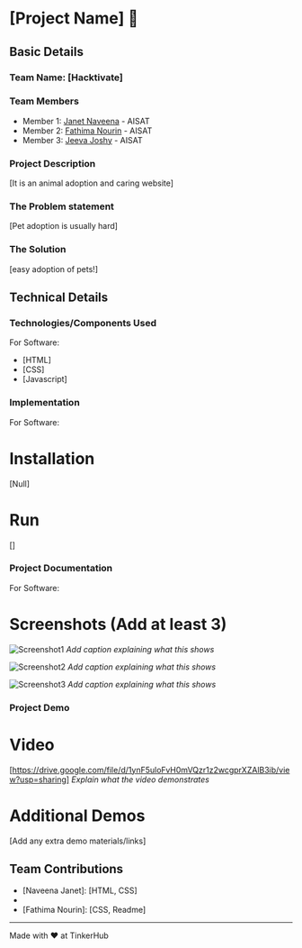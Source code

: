 # [Project Name] 🎯


## Basic Details
### Team Name: [Hacktivate]


### Team Members
- Member 1: [Janet Naveena](https://github.com/Naveena0505) - AISAT
- Member 2: [Fathima Nourin](https://github.com/fanops) - AISAT
- Member 3: [Jeeva Joshy](https://github.com/JeevaJ005) - AISAT


### Project Description
[It is an animal adoption and caring website]

### The Problem statement
[Pet adoption is usually hard]

### The Solution
[easy adoption of pets!]

## Technical Details
### Technologies/Components Used
For Software:
- [HTML]
- [CSS]
- [Javascript]


### Implementation
For Software:
# Installation
[Null]

# Run
[]

### Project Documentation
For Software:

# Screenshots (Add at least 3)
![Screenshot1](https://drive.google.com/file/d/1xxAmsHS_2nyTCPPDpJaQvaczsOF0hiwW/view?usp=sharing)
*Add caption explaining what this shows*

![Screenshot2](https://drive.google.com/file/d/1XzhoaH5u1NZ2wHK30kXUQTFYdNQpy0mL/view?usp=sharing)
*Add caption explaining what this shows*

![Screenshot3](https://drive.google.com/file/d/1T6jwKjJvNDoAJM-4_w0YRdwV3nPu8KbM/view?usp=drive_link)
*Add caption explaining what this shows*


### Project Demo
# Video
[https://drive.google.com/file/d/1ynF5uloFvH0mVQzr1z2wcgprXZAlB3ib/view?usp=sharing]
*Explain what the video demonstrates*

# Additional Demos
[Add any extra demo materials/links]

## Team Contributions
- [Naveena Janet]: [HTML, CSS]
- [Jeeva Joshy]: [HTML,Javascript]
- [Fathima Nourin]: [CSS, Readme]

---
Made with ❤️ at TinkerHub
